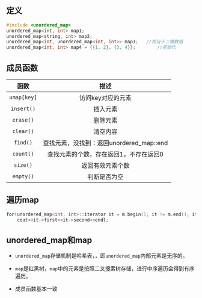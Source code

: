 ## 定义
```c++
#include <unordered_map>
unordered_map<int, int> map1;
unordered_map<string, int> map2;
unordered_map<int, unordered_map<int, int>> map3;   //相当于二维数组
unordered_map<int, int> map4 = {{1, 2}, {3, 4}};		//初始化
```

## 成员函数
|    函数     |                   描述                   |
| :---------: | :--------------------------------------: |
| `umap[key]` |            访问key对应的元素             |
| `insert()`  |                 插入元素                 |
|  `erase()`  |                 删除元素                 |
|  `clear()`  |                 清空内容                 |
|  `find()`   | 查找元素，没找到：返回unordered_map::end |
|  `count()`  |  查找元素的个数，存在返回1，不存在返回0  |
|  `size()`   |             返回有效元素个数             |
|  `empty()`  |               判断是否为空               |


## 遍历map
```c++
for(unordered_map<int, int>::iterator it = m.begin(); it != m.end(); it++)
    cout<<it->first<<it->second<<endl;
```

## unordered_map和map

- `unordered_map`存储机制是哈希表，，即`unordered_map`内部元素是无序的。

- `map`是红黑树，`map`中的元素是按照二叉搜索树存储，进行中序遍历会得到有序遍历。
- 成员函数基本一致